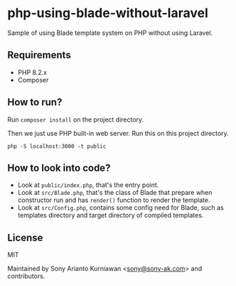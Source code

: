 # php-using-blade-without-laravel
Sample of using Blade template system on PHP without using Laravel.

## Requirements
- PHP 8.2.x
- Composer

## How to run?

Run `composer install` on the project directory.

Then we just use PHP built-in web server. Run this on this project directory.

```
php -S localhost:3000 -t public
```

## How to look into code?
- Look at `public/index.php`, that's the entry point.
- Look at `src/Blade.php`, that's the class of Blade that prepare when constructor run and has `render()` function to render the template.
- Look at `src/Config.php`, contains some config need for Blade, such as templates directory and target directory of compiled templates.

## License

MIT

Maintained by Sony Arianto Kurniawan <<sony@sony-ak.com>> and contributors.
